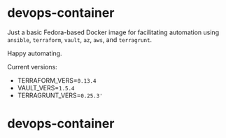 # devops-container

Just a basic Fedora-based Docker image for facilitating automation using `ansible`, `terraform`, `vault`, `az`, `aws`, and `terragrunt`.

Happy automating.

Current versions:

- TERRAFORM_VERS=`0.13.4`
- VAULT_VERS=`1.5.4`
- TERRAGRUNT_VERS=`0.25.3'`
# devops-container
